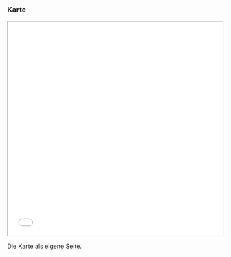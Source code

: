 ### Karte

<iframe src="map.html" height="500" width="500"></iframe>

Die Karte [als eigene Seite](Altstadtrundgang.html).
